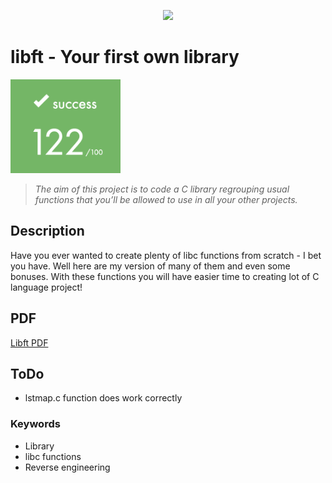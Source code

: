 <p align="middle"><img src="./README/pics/library.png" width=60%></p>

# libft - Your first own library

<p align="left"><img src="./README/pics/score.png" height="150" /></p>

> <em> The aim of this project is to code a C library regrouping usual functions that you’ll be allowed to use in all your other projects. </em>

## Description 
Have you ever wanted to create plenty of libc functions from scratch - I bet you have. Well here are my version of many of them and even some bonuses. With these functions you will have easier time to creating lot of C language project!

## PDF

<a href="./README/libft.en.pdf">Libft PDF</a>

## ToDo
- lstmap.c function does work correctly

### Keywords
- Library
- libc functions
- Reverse engineering

